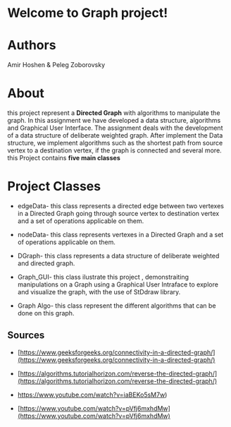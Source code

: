 # Welcome to Graph project!

# Authors
Amir Hoshen &
Peleg Zoborovsky

# About
this project represent a **Directed Graph** with algorithms to manipulate the graph.
In this assignment we have developed a data structure, algorithms and Graphical User Interface. The assignment deals with the development of a data structure of deliberate weighted graph. After implement the Data structure, we implement algorithms such as the shortest path from source vertex to a destination vertex, if the graph is connected and several more.
this Project contains **five main classes**

# Project Classes
 - edgeData- 
 this class represents a directed edge between two vertexes in a Directed Graph going through source vertex to destination vertex and a set of operations applicable on them.

 - nodeData-
 this class represents vertexes in a Directed Graph and a set of operations applicable on them.

 - DGraph-
 this class represents a data structure of deliberate weighted and directed graph.

 - Graph_GUI-
 this class ilustrate this project , demonstraiting manipulations on a Graph using a Graphical User Intraface to explore and visualize the graph, with the use of StDdraw library.

 - Graph Algo- 
 this class represent the different algorithms that can be done on this graph.  
 


## Sources
  
- [https://www.geeksforgeeks.org/connectivity-in-a-directed-graph/](https://www.geeksforgeeks.org/connectivity-in-a-directed-graph/)
    
- [https://algorithms.tutorialhorizon.com/reverse-the-directed-graph/](https://algorithms.tutorialhorizon.com/reverse-the-directed-graph/)
-  https://www.youtube.com/watch?v=iaBEKo5sM7w)
   
- [https://www.youtube.com/watch?v=pVfj6mxhdMw](https://www.youtube.com/watch?v=pVfj6mxhdMw)




